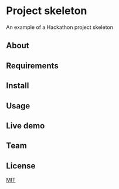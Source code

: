# Project skeleton
An example of a Hackathon project skeleton

## About

## Requirements

## Install

## Usage

## Live demo

## Team

## License

[MIT](LICENSE)
